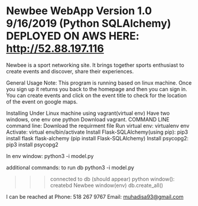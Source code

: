 # Newbee WebApp Version 1.0 9/16/2019 (Python SQLAlchemy) DEPLOYED ON AWS HERE: http://52.88.197.116
Newbee is a sport networking site. It brings together sports enthusiast to create events and discover, share their experiences.

General Usage Note:
This program is running based on linux machine. 
Once you sign up it returns you back to the homepage and then you can sign in.
You can create events and click on the event title to check for the location of the event on google maps. 


Installing Under Linux machine using vagrant(virtual env) Have two windows, one env one python
Download vagrant.
COMMAND LINE
command line: Download the requirment file 
Run virtual env: virtualenv env
Activate: virtual env/bin/activate
Install Flask-SQLAlchemy(using pip): pip3 install flask flask-alchemy  (pip install Flask-SQLAlchemy)
Install psycopg2: pip3 install psycopg2

In env window: python3 -i model.py


additional commands:
to run db
python3 -i model.py
 >>>connected to db (should appear)
python window():  createbd Newbee
window(env)
 >>>db.create_all()





I can be reached at
Phone: 518 267 9767
Email: muhadisa93@gmail.com
